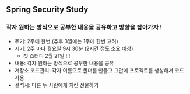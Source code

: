 ## Spring Security Study 
### 각자 원하는 방식으로 공부한 내용을 공유하고 방향을 잡아가자 ! 

- 주기: 2주에 한번 (추후 3월에는 1주에 한번 고려)
- 시기: 2주 마다 월요일 9시 30분 (2시간 정도 소요 예상)
  - 첫 스터디 2월 21일 !!!
- 내용: 각자 원하는 방식으로 공부한 내용을 공유
- 저장소 코드관리: 각자 이름으로 폴더를 만들고 그안에 프로젝트를 생성해서 코드 사용
- 결석시: 다른 두 사람에게 치킨 선물하기
